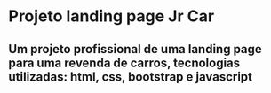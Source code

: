# Projeto landing page Jr Car
## Um projeto profissional de uma landing page para uma revenda de carros, tecnologias utilizadas: html, css, bootstrap e javascript
